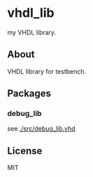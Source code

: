 
# vhdl_lib
my VHDL library.

## About
VHDL library for testbench.

## Packages
### debug_lib
see [./src/debug_lib.vhd](./src_debug_lib.vhd)

## License
MIT
